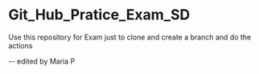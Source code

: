 # Git_Hub_Pratice_Exam_SD
Use this repository for Exam just to clone and create a branch and do the actions


-- edited by Maria P
